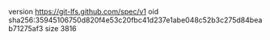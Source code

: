 version https://git-lfs.github.com/spec/v1
oid sha256:35945106750d820f4e53c20fbc41d237e1abe048c52b3c275d84beab71275af3
size 3816
